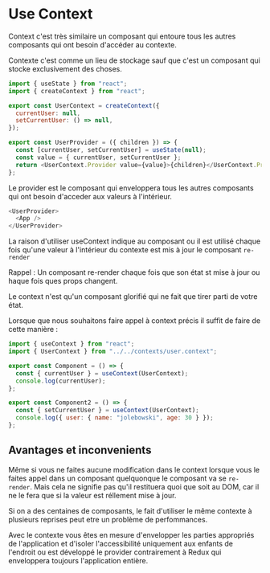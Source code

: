 # Use Context

Context c'est très similaire un composant qui entoure tous les autres composants qui ont besoin d'accéder au contexte.

Contexte c'est comme un lieu de stockage sauf que c'est un composant qui stocke exclusivement des choses.

```js
import { useState } from "react";
import { createContext } from "react";

export const UserContext = createContext({
  currentUser: null,
  setCurrentUser: () => null,
});

export const UserProvider = ({ children }) => {
  const [currentUser, setCurrentUser] = useState(null);
  const value = { currentUser, setCurrentUser };
  return <UserContext.Provider value={value}>{children}</UserContext.Provider>;
};
```

Le provider est le composant qui enveloppera tous les autres composants qui ont besoin d'acceder aux valeurs à l'intérieur.

```js
<UserProvider>
  <App />
</UserProvider>
```

La raison d'utiliser useContext indique au composant ou il est utilisé chaque fois qu'une valeur à l'intérieur du contexte est mis à jour le composant `re-render`

Rappel : Un composant re-render chaque fois que son état st mise à jour ou haque fois ques props changent.

Le context n'est qu'un composant glorifié qui ne fait que tirer parti de votre état.

Lorsque que nous souhaitons faire appel à context précis il suffit de faire de cette manière :

```js
import { useContext } from "react";
import { UserContext } from "../../contexts/user.context";

export const Component = () => {
  const { currentUser } = useContext(UserContext);
  console.log(currentUser);
};

export const Component2 = () => {
  const { setCurrentUser } = useContext(UserContext);
  console.log({ user: { name: "jolebowski", age: 30 } });
};
```

## Avantages et inconvenients

Même si vous ne faites aucune modification dans le context lorsque vous le faites appel dans un composant quelquonque le composant va se `re-render`. Mais cela ne signifie pas qu'il restituera quoi que soit au DOM, car il ne le fera que si la valeur est réllement mise à jour.

Si on a des centaines de composants, le fait d'utiliser le même contexte à plusieurs reprises peut etre un problème de perfommances.

Avec le contexte vous êtes en mesure d'envelopper les parties appropriés de l'application et d'isoler l'accessibilité uniquement aux enfants de l'endroit ou est développé le provider contrairement à Redux qui enveloppera toujours l'application entière.
